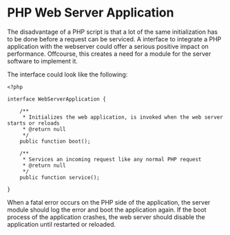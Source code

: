 # PHP Web Server Application

The disadvantage of a PHP script is that a lot of the same initialization has to be done before a request can be serviced.
A interface to integrate a PHP application with the webserver could offer a serious positive impact on performance.
Offcourse, this creates a need for a module for the server software to implement it.

The interface could look like the following:

    <?php
    
    interface WebServerApplication {
    
        /**
         * Initializes the web application, is invoked when the web server starts or reloads
         * @return null
         */
        public function boot();
        
        /**
         * Services an incoming request like any normal PHP request
         * @return null
         */
        public function service();
    
    }
    
When a fatal error occurs on the PHP side of the application, the server module should log the error and boot the application again.
If the boot process of the application crashes, the web server should disable the application until restarted or reloaded.